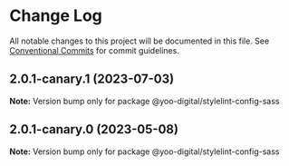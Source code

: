 # Change Log

All notable changes to this project will be documented in this file.
See [Conventional Commits](https://conventionalcommits.org) for commit guidelines.

## 2.0.1-canary.1 (2023-07-03)

**Note:** Version bump only for package @yoo-digital/stylelint-config-sass





## 2.0.1-canary.0 (2023-05-08)

**Note:** Version bump only for package @yoo-digital/stylelint-config-sass
